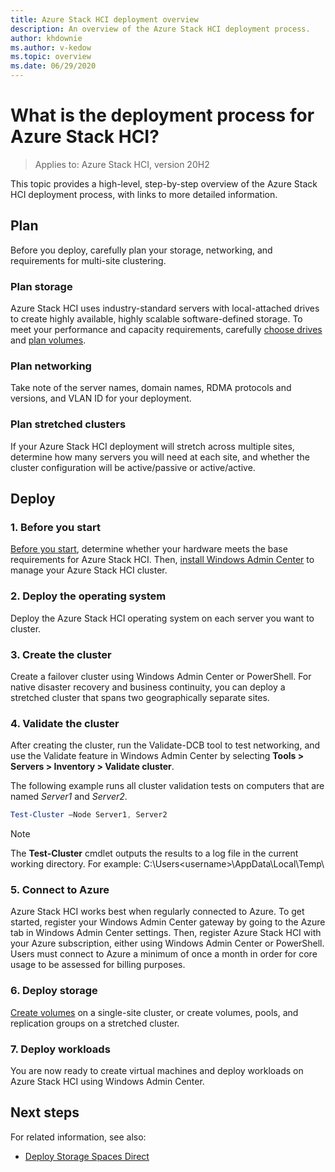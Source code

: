 ```yaml
---
title: Azure Stack HCI deployment overview
description: An overview of the Azure Stack HCI deployment process.
author: khdownie
ms.author: v-kedow
ms.topic: overview
ms.date: 06/29/2020
---
```


# What is the deployment process for Azure Stack HCI?

> Applies to: Azure Stack HCI, version 20H2

This topic provides a high-level, step-by-step overview of the Azure Stack HCI deployment process, with links to more detailed information.

## Plan

Before you deploy, carefully plan your storage, networking, and requirements for multi-site clustering.

### Plan storage

Azure Stack HCI uses industry-standard servers with local-attached drives to create highly available, highly scalable software-defined storage. To meet your performance and capacity requirements, carefully [choose drives](../concepts/choose-drives.md) and [plan volumes](../concepts/plan-volumes.md).

### Plan networking

Take note of the server names, domain names, RDMA protocols and versions, and VLAN ID for your deployment.

### Plan stretched clusters

If your Azure Stack HCI deployment will stretch across multiple sites, determine how many servers you will need at each site, and whether the cluster configuration will be active/passive or active/active.

## Deploy

### 1. Before you start

[Before you start](before-you-start.md), determine whether your hardware meets the base requirements for Azure Stack HCI. Then, [install Windows Admin Center](/windows-server/manage/windows-admin-center/use/get-started) to manage your Azure Stack HCI cluster.

### 2. Deploy the operating system

Deploy the Azure Stack HCI operating system on each server you want to cluster.

### 3. Create the cluster

Create a failover cluster using Windows Admin Center or PowerShell. For native disaster recovery and business continuity, you can deploy a stretched cluster that spans two geographically separate sites.

### 4. Validate the cluster

After creating the cluster, run the Validate-DCB tool to test networking, and use the Validate feature in Windows Admin Center by selecting **Tools > Servers > Inventory > Validate cluster**.

The following example runs all cluster validation tests on computers that are named *Server1* and *Server2*.

```PowerShell
Test-Cluster –Node Server1, Server2
```

> [!NOTE]
> The **Test-Cluster** cmdlet outputs the results to a log file in the current working directory. For example: C:\Users\<username>\AppData\Local\Temp\

### 5. Connect to Azure

Azure Stack HCI works best when regularly connected to Azure. To get started, register your Windows Admin Center gateway by going to the Azure tab in Windows Admin Center settings. Then, register Azure Stack HCI with your Azure subscription, either using Windows Admin Center or PowerShell. Users must connect to Azure a minimum of once a month in order for core usage to be assessed for billing purposes.

### 6. Deploy storage

[Create volumes](../manage/create-volumes.md) on a single-site cluster, or create volumes, pools, and replication groups on a stretched cluster.

### 7. Deploy workloads

You are now ready to create virtual machines and deploy workloads on Azure Stack HCI using Windows Admin Center.

## Next steps

For related information, see also:

- [Deploy Storage Spaces Direct](/windows-server/storage/storage-spaces/deploy-storage-spaces-direct)

